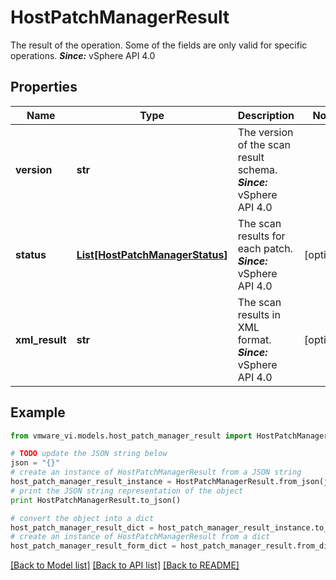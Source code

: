 # HostPatchManagerResult

The result of the operation.  Some of the fields are only valid for specific operations.  ***Since:*** vSphere API 4.0 

## Properties
Name | Type | Description | Notes
------------ | ------------- | ------------- | -------------
**version** | **str** | The version of the scan result schema.  ***Since:*** vSphere API 4.0  | 
**status** | [**List[HostPatchManagerStatus]**](HostPatchManagerStatus.md) | The scan results for each patch.  ***Since:*** vSphere API 4.0  | [optional] 
**xml_result** | **str** | The scan results in XML format.  ***Since:*** vSphere API 4.0  | [optional] 

## Example

```python
from vmware_vi.models.host_patch_manager_result import HostPatchManagerResult

# TODO update the JSON string below
json = "{}"
# create an instance of HostPatchManagerResult from a JSON string
host_patch_manager_result_instance = HostPatchManagerResult.from_json(json)
# print the JSON string representation of the object
print HostPatchManagerResult.to_json()

# convert the object into a dict
host_patch_manager_result_dict = host_patch_manager_result_instance.to_dict()
# create an instance of HostPatchManagerResult from a dict
host_patch_manager_result_form_dict = host_patch_manager_result.from_dict(host_patch_manager_result_dict)
```
[[Back to Model list]](../README.md#documentation-for-models) [[Back to API list]](../README.md#documentation-for-api-endpoints) [[Back to README]](../README.md)


